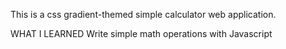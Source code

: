 This is a css gradient-themed simple calculator web application.

WHAT I LEARNED
Write simple math operations with Javascript
